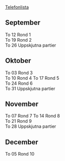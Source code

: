 [Telefonlista](https://www.seniorschackstockholm.se/htmfiler/Telefon.pdf)

## September

To 12 Rond 1  
To 19 Rond 2  
To 26 Uppskjutna partier

## Oktober

To 03 Rond 3  
To 10 Rond 4
To 17 Rond 5  
To 24 Rond 6  
To 31 Uppskjutna partier  

## November

To 07 Rond 7
To 14 Rond 8  
To 21 Rond 9  
To 28 Uppskjutna partier  

## December

To 05 Rond 10  
